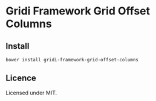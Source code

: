 # Gridi Framework Grid Offset Columns

## Install
`bower install gridi-framework-grid-offset-columns`

## Licence

Licensed under MIT.
